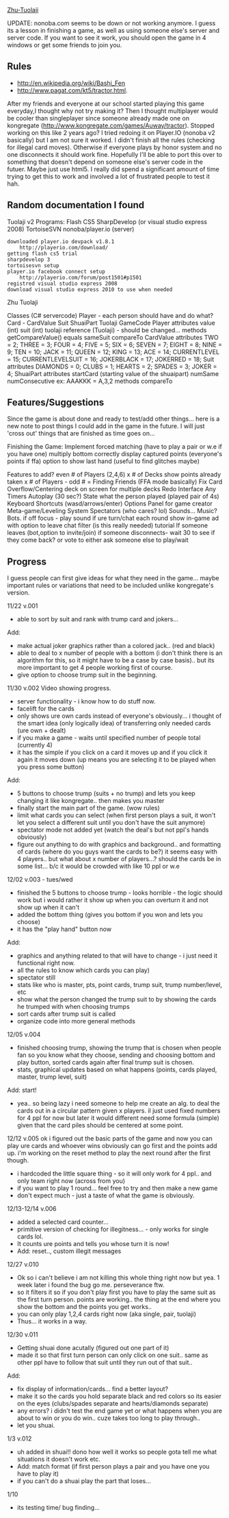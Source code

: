 [Zhu-Tuolaji](http://nonoba.com/eltacodeldiablo/zhu-tuolaji.)

UPDATE: nonoba.com seems to be down or not working anymore.
I guess its a lesson in finishing a game, as well as using someone else's server and server code.
If you want to see it work, you should open the game in 4 windows or get some friends to join you.

Rules
---
- http://en.wikipedia.org/wiki/Bashi_Fen
- http://www.pagat.com/kt5/tractor.html.


After my friends and everyone at our school started playing this game everyday,I thought why not try making it?
Then I thought multiplayer would be cooler than singleplayer since someone already made one on kongregate (http://www.kongregate.com/games/Auway/tractor).
Stopped working on this like 2 years ago? I tried redoing it on Player.IO (nonoba v2 basically) but I am not sure it worked.
I didn't finish all the rules (checking for illegal card moves).
Otherwise if everyone plays by honor system and no one disconnects it should work fine.
Hopefully I'll be able to port this over to something that doesn't depend on someone else's server code in the futuer. Maybe just use html5.
I really did spend a significant amount of time trying to get this to work and involved a lot of frustrated people to test it hah.

Random documentation I found
---
Tuolaji v2
Programs: Flash CS5
SharpDevelop (or visual studio express 2008)
TortoiseSVN
nonoba/player.io (server)

    downloaded player.io devpack v1.8.1
        http://playerio.com/download/
    getting flash cs5 trial
    sharpdevelop 3
    tortoisesvn setup
    player.io facebook connect setup
        http://playerio.com/forum/post1501#p1501
    registred visual studio express 2008
    download visual studio express 2010 to use when needed

Zhu Tuolaji

Classes (C# servercode)
    Player - each person should have and do what?
    Card -
    CardValue
    Suit
    ShuaiPart
    Tuolaji
    GameCode
Player
    attributes
        value (int)
        suit (int)
        tuolaji reference (Tuolaji) - should be changed...
    methods
        getCompareValue()
        equals
        sameSuit
        compareTo
CardValue
    attributes
        TWO = 2;
        THREE = 3;
        FOUR = 4;
        FIVE = 5;
        SIX = 6;
        SEVEN = 7;
        EIGHT = 8;
        NINE = 9;
        TEN = 10;
        JACK = 11;
        QUEEN = 12;
        KING = 13;
        ACE = 14;
        CURRENTLEVEL = 15;
        CURRENTLEVELSUIT = 16;
        JOKERBLACK = 17;
        JOKERRED = 18;
Suit
    attributes
        DIAMONDS = 0;
        CLUBS = 1;
        HEARTS = 2;
        SPADES = 3;
        JOKER = 4;
ShuaiPart
    attributes
        startCard (starting value of the shuaipart)
        numSame
        numConsecutive
        ex: AAAKKK = A,3,2
    methods
        compareTo

Features/Suggestions
---
Since the game is about done and ready to test/add other things... here is a new note to post things I could add in the game in the future. I will just 'cross out' things that are finished as time goes on...

Finishing the Game:
    Implement forced matching (have to play a pair or w.e if you have one)
    multiply bottom correctly
    display captured points (everyone's points if ffa)
    option to show last hand (useful to find glitches maybe)

Features to add?
    even # of Players (2,4,6)
    x # of Decks
    show points already taken
    x # of Players - odd # = Finding Friends (FFA mode basically)
    Fix Card Overflow/Centering deck on screen for multiple decks
    Redo Interface
    Any Timers
    Autoplay (30 sec?)
    State what the person played (played pair of 4s)
    Keyboard Shortcuts (wasd/arrows/enter)
    Options Panel for game creator
    Meta-game/Leveling System
    Spectators (who cares? lol)
    Sounds...
    Music?
    Bots.
    if off focus - play sound if ure turn/chat
    each round show in-game ad with option to leave
    chat filter (is this really needed)
    tutorial
    If someone leaves (bot,option to invite/join)
        if someone disconnects- wait 30 to see if they come back?
        or vote to either ask someone else to play/wait

Progress
----
I guess people can first give ideas for what they need in the game...
maybe important rules or variations that need to be included unlike kongregate's version.

11/22
v.001
- able to sort by suit and rank with trump card and jokers...

Add:
- make actual joker graphics rather than a colored jack.. (red and black)
- able to deal to x number of people with a bottom (i don't think there is an algorithm for this, so it might have to be a case by case basis).. but its more important to get 4 people working first of course.
- give option to choose trump suit in the beginning.

11/30
v.002
Video showing progress.
- server functionality - i know how to do stuff now.
- facelift for the cards
- only shows ure own cards instead of everyone's obviously... i thought of the smart idea (only logically idea) of transferring only needed cards (ure own + dealt)
- if you make a game - waits until specified number of people total (currently 4)
- it has the simple if you click on a card it moves up and if you click it again it moves down (up means you are selecting it to be played when you press some button)

Add:
- 5 buttons to choose trump (suits + no trump) and lets you keep changing it like kongregate.. then makes you master
- finally start the main part of the game. (wow rules)
- limit what cards you can select (when first person plays a suit, it won't let you select a different suit until you don't have the suit anymore)
- spectator mode not added yet (watch the deal's but not ppl's hands obviously)
- figure out anything to do with graphics and background.. and formatting of cards (where do you guys want the cards to be?) it seems easy with 4 players.. but what about x number of players...? should the cards be in some list... b/c it would be crowded with like 10 ppl or w.e

12/02
v.003 - tues/wed
- finished the 5 buttons to choose trump - looks horrible - the logic should work but i would rather it show up when you can overturn it and not show up when it can't
- added the bottom thing (gives you bottom if you won and lets you choose)
- it has the "play hand" button now

Add:
- graphics and anything related to that will have to change - i just need it functional right now.
- all the rules to know which cards you can play)
- spectator still
- stats like who is master, pts, point cards, trump suit, trump number/level, etc
- show what the person changed the trump suit to by showing the cards he trumped with when choosing trumps
- sort cards after trump suit is called
- organize code into more general methods

12/05
v.004
- finished choosing trump, showing the trump that is chosen when people fan so you know what they choose, sending and choosing bottom and play button, sorted cards again after final trump suit is chosen.
- stats, graphical updates based on what happens (points, cards played, master, trump level, suit)

Add: start!
- yea.. so being lazy i need someone to help me create an alg. to deal the cards out in a circular pattern given x players. il just used fixed numbers for 4 ppl for now but later it would different need some formula (simple) given that the card piles should be centered at some point.

12/12
v.005
ok i figured out the basic parts of the game and now you can play ure cards and whoever wins obviously can go first and the points add up. i'm working on the reset method to play the next round after the first though.
- i hardcoded the little square thing - so it will only work for 4 ppl.. and only team right now (across from you)
- if you want to play 1 round... feel free to try and then make a new game
- don't expect much - just a taste of what the game is obviously.

12/13-12/14
v.006
- added a selected card counter...
- primitive version of checking for illegitness... - only works for single cards lol.
- It counts ure points and tells you whose turn it is now!
- Add: reset.., custom illegit messages

12/27
v.010
- Ok so i can't believe i am not killing this whole thing right now but yea. 1 week later i found the bug go me. perseverance ftw.
- so it filters it so if you don't play first you have to play the same suit as the first turn person. points are working.. the thing at the end where you show the bottom and the points you get works..
- you can only play 1,2,4 cards right now (aka single, pair, tuolaji)
- Thus... it works in a way.

12/30
v.011
- Getting shuai done acutally (figured out one part of it)
- made it so that first turn person can only click on one suit.. same as other ppl have to follow that suit until they run out of that suit..

Add:
- fix display of information/cards... find a better layout?
- make it so the cards you hold separate black and red colors so its easier on the eyes (clubs/spades separate and hearts/diamonds separate)
- any errors? i didn't test the end game yet or what happens when you are about to win or you do win.. cuze takes too long to play through..
- let you shuai.

1/3
v.012
- uh added in shuai!! dono how well it works so people gota tell me what situations it doesn't work etc.
- Add: match format (if first person plays a pair and you have one you have to play it)
- if you can't do a shuai play the part that loses...

1/10
- its testing time/ bug finding...
